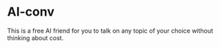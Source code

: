 # AI-conv
This is a free AI friend for you to talk on any topic of your choice without thinking about cost.
